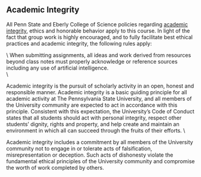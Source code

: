 ## Academic Integrity

All Penn State and Eberly College of Science policies regarding [academic integrity](http://senate.psu.edu/policies-and-rules-for-undergraduate-students/47-00-48-00-and-49-00-grades/#49-20), ethics and honorable behavior apply to this course.  In light of the fact that group work is highly encouraged, and to fully facilitate best ethical practices and academic integrity, the following rules apply:

\\
When submitting assignments, all ideas and work derived from resources beyond class notes must properly acknowledge or reference sources including any use of artificial intelligence.    
\\

Academic integrity is the pursuit of scholarly activity in an open, honest and responsible manner. Academic integrity is a basic guiding principle for all academic activity at The Pennsylvania State University, and all members of the University community are expected to act in accordance with this principle. Consistent with this expectation, the University’s Code of Conduct states that all students should act with personal integrity, respect other students’ dignity, rights and property, and help create and maintain an environment in which all can succeed through the fruits of their efforts.
\\

Academic integrity includes a commitment by all members of the University community not to engage in or tolerate acts of falsification, misrepresentation or deception. Such acts of dishonesty violate the fundamental ethical principles of the University community and compromise the worth of work completed by others.
